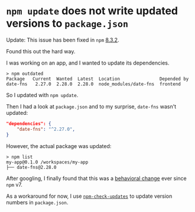 # `npm update` does not write updated versions to `package.json`

Update: This issue has been fixed in `npm` [8.3.2](https://github.com/npm/cli/releases/tag/v8.3.2).

Found this out the hard way.

I was working on an app, and I wanted to update its dependencies.

```
> npm outdated
Package   Current  Wanted  Latest  Location               Depended by
date-fns   2.27.0  2.28.0  2.28.0  node_modules/date-fns  frontend
```

So I updated with `npm update`.

Then I had a look at `package.json` and to my surprise, `date-fns` wasn't updated:

```json
"dependencies": {
    "date-fns": "^2.27.0",
}
```

However, the actual package was updated:

```
> npm list
my-app@0.1.0 /workspaces/my-app
├── date-fns@2.28.0
```

After googling, I finally found that this was a [behavioral change](https://github.com/npm/cli/issues/2704) ever since `npm` v7.

As a workaround for now, I use [`npm-check-updates`](https://www.npmjs.com/package/npm-check-updates) to update version numbers in `package.json`.